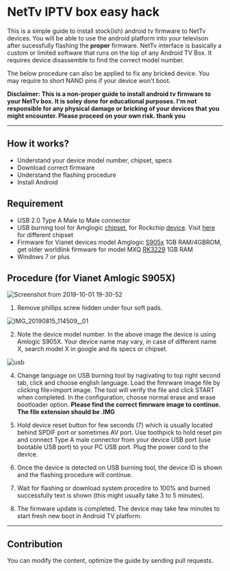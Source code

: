# NetTv IPTV box easy hack 

This is a simple guide to install stock(ish) android tv firmware to NetTv devices. You will be able to use the android platform into your televison after sucessfully flashing the <b>proper</b> firmware. NetTv interface is basically a custom or limited software that runs on the top of any Android TV Box. It requires device disassemble to find the correct model number.

The below procedure can also be applied to fix any bricked device. You may require to short NAND pins if your device won't boot.

<b>Disclaimer: This is a non-proper guide to install android tv firmware to your NetTv box. It is soley done for educational purposes. I'm not responsible for any physical damage or bricking of your devices that you might encounter. Please proceed on your own risk. thank you
</b>

<hr>

## How it works?
- Understand your device model number, chipset, specs
- Download correct firmware
- Understand the flashing procedure
- Install Android


## Requirement
- USB 2.0 Type A Male to Male connector
- USB burning tool for Amglogic <a href="https://androiddatahost.com/5yaux" target="_blank">chipset</a>, for Rockchip  <a href="https://androiddatahost.com/5yaux" target="_blank">device</a>. Visit <a href="https://androidmtk.com/category/drivers" target="_blank">here</a> for different chipset
- Firmware for Vianet devices model Amglogic <a href="https://drive.google.com/open?id=1vujacdrzMZI5kcKKqBUzBYT9eidP9g-s" target="_blank">S905x</a> 1GB RAM/4GBROM, get older worldlink firmware for model MXQ <a href="http://firmware.mxqproject.com/index.php/2018/04/04/mxq-4k-rockchip-3229-android-nougat-firmware-update-files/" target="_blank">RK3229</a> 1GB RAM
- Windows 7 or plus

## Procedure (for Vianet Amlogic S905X)

![Screenshot from 2019-10-01 19-30-52](https://user-images.githubusercontent.com/43197293/65968537-0ce9ac00-e483-11e9-9c01-7d9d746ca94f.png)
1. Remove phillips screw hidden under four soft pads.

![IMG_20190815_114509__01](https://user-images.githubusercontent.com/43197293/66922432-cc735c00-f046-11e9-94fe-32286bb61841.jpg)

2. Note the device model number. In the above image the device is using Amlogic S905X. Your device name may vary, in case of different name X, search model X in google and its specs or chipset.

![usb](https://user-images.githubusercontent.com/43197293/67307640-858ad800-f518-11e9-8744-b66b5f14a983.png)

4. Change language on USB burning tool by nagivating to top right second tab, click and choose english language. Load the fimrware image file by clicking file>import image. The tool will verify the file and click START when completed. In the configuration, choose normal erase and erase bootloader option. <b>Please find the correct fimrware image to continue. The file extension should be .IMG</b>

3. Hold device reset button for few seconds (7) which is usually located behind SPDIF port or sometimes AV port. Use toothpick to hold reset pin and connect Type A male connector from your device USB port (use bootable USB port) to your PC USB port. Plug the power cord to the device.

4. Once the device is detected on USB burning tool, the device ID is shown and the flashing procedure will continue.

5. Wait for flashing or download system procedire to 100% and burned successfully text is shown (this might usually take 3 to 5 minutes).

6. The firmware update is completed. The device may take few minutes to start fresh new boot in Android TV platform.

<hr>

## Contribution

You can modify the content, optimize the guide by sending pull requests.



